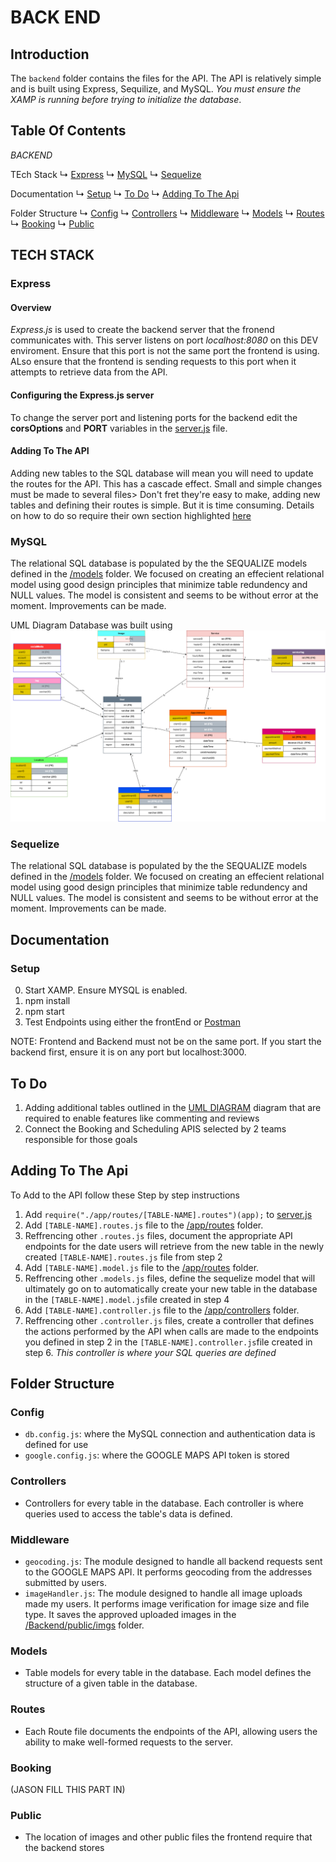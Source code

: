 # BACK END

## Introduction
The `backend` folder contains the files for the API. The API is relatively simple and is built using Express, Sequilize, and MySQL. *You must ensure the XAMP is running before trying to initialize the database*. 

## Table Of Contents

*BACKEND*

TEch Stack
    ↳ [Express](#Express)
    ↳ [MySQL](#MySQL)
    ↳ [Sequelize](#Sequelize)

Documentation
    ↳ [Setup](#Setup)
    ↳ [To Do](#To-Do)
    ↳ [Adding To The Api](#Adding-To-The-API)

Folder Structure
    ↳ [Config](#Config)
    ↳ [Controllers](#Controllers)
    ↳ [Middleware](#Middleware)
    ↳ [Models](#Models)
    ↳ [Routes](#Routes)
    ↳ [Booking](#Booking)
    ↳ [Public](#Public)
    

## TECH STACK

### Express
#### Overview
*Express.js* is used to create the backend server that the fronend communicates with. This server listens on port *localhost:8080* on this DEV enviroment. Ensure that this port is not the same port the frontend is using. ALso ensure that the frontend is sending requests to this port when it attempts to retrieve data from the API. 

#### Configuring the Express.js server
To change the server port and listening ports for the backend edit the **corsOptions** and **PORT** variables in the [server.js](/App/Backend/server.js) file. 

#### Adding To The API
Adding new tables to the SQL database will mean you will need to update the routes for the API. This has a cascade effect. Small and simple changes must be made to several files> Don't fret they're easy to make, adding new tables and defining their routes is simple. But it is time consuming. Details on how to do so require their own section highlighted [here](#Adding-To-The-API)

### MySQL 
The relational SQL database is populated by the the SEQUALIZE models defined in the [/models](/App/Backend/app/models) folder.  We focused on creating an effecient relational model using good design principles that minimize table redundency and NULL values. The model is consistent and seems to be without error at the moment. Improvements can be made. 

UML Diagram Database was built using
![](../../Documentation/uml/updated_database.png)

### Sequelize 
The relational SQL database is populated by the the SEQUALIZE models defined in the [/models](/App/Backend/app/models) folder.  We focused on creating an effecient relational model using good design principles that minimize table redundency and NULL values. The model is consistent and seems to be without error at the moment. Improvements can be made. 

## Documentation

### Setup 
0) Start XAMP. Ensure MYSQL is enabled. 
1) npm install
2) npm start
3) Test Endpoints using either the frontEnd or [Postman](/Testing) 

NOTE: Frontend and Backend must not be on the same port. If you start the backend first, ensure it is on any port but localhost:3000. 

## To Do
1) Adding additional tables outlined in the [UML DIAGRAM](../../Documentation/uml/updated_database.png) diagram that are required to enable features like commenting and reviews
2) Connect the Booking and Scheduling APIS selected by 2 teams responsible for those goals

## Adding To The Api
To Add to the API follow these Step by step instructions

1) Add `require("./app/routes/[TABLE-NAME].routes")(app);` to [server.js](/App/Backend/server.js) 
2) Add `[TABLE-NAME].routes.js` file to the [/app/routes](/App/Backend/app/routes) folder. 
3) Reffrencing other `.routes.js` files, document the appropriate API endpoints for the date users will retrieve from the new table in the newly created `[TABLE-NAME].routes.js` file from step 2
4) Add `[TABLE-NAME].model.js` file to the [/app/routes](/App/Backend/app/models) folder. 
5) Reffrencing other `.models.js` files, define the sequelize model that will ultimately go on to automatically create your new table in the database in the `[TABLE-NAME].model.js`file created in step 4
6) Add `[TABLE-NAME].controller.js` file to the [/app/controllers](/App/Backend/app/controllers) folder. 
7) Reffrencing other `.controller.js` files, create a controller that defines the actions performed by the API when calls are made to the endpoints you defined in step 2 in the `[TABLE-NAME].controller.js`file created in step 6. *This controller is where your SQL queries are defined*

## Folder Structure

### Config 
- `db.config.js`: where the MySQL connection and authentication data is defined for use
- `google.config.js`: where the GOOGLE MAPS API token is stored 

### Controllers
- Controllers for every table in the database. Each controller is where queries used to access the table's data is defined. 
### Middleware
-  `geocoding.js`: The module designed to handle all backend requests sent to the GOOGLE MAPS API. It performs geocoding from the addresses submitted by users. 
-  `imageHandler.js`: The module designed to handle all image uploads made my users. It performs image verification for image size and file type. It saves the approved uploaded images in the [/Backend/public/imgs](/App/Backend/public/imgs) folder. 

### Models
- Table models for every table in the database. Each model defines the structure of a given table in the database. 
### Routes
- Each Route file documents the endpoints of the API, allowing users the ability to make well-formed requests to the server. 
### Booking 
(JASON FILL THIS PART IN)

### Public
- The location of images and other public files the frontend require that the backend stores





